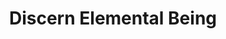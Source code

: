 ---
title: "Discern Elemental Being"
canonical: "skill/discern-elemental-being"
lists:
    - elemental-loresheet
tier: 1
---